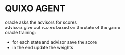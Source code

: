 # QUIXO AGENT

oracle asks the advisors for scores   
advisors give out scores based on the state of the game   
oracle training:
 - for each state and advisor save the score
 - in the end update the weights 